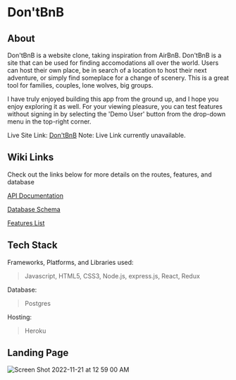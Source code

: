 # Don'tBnB

## About
Don'tBnB is a website clone, taking inspiration from AirBnB. Don'tBnB is a site that can be used for finding accomodations all over the world. Users can host their own place, be in search of a location to host their next adventure, or simply find someplace for a change of scenery. This is a great tool for families, couples, lone wolves, big groups.

I have truly enjoyed building this app from the ground up, and I hope you enjoy exploring it as well. For your viewing pleasure, you can test features without signing in by selecting the 'Demo User' button from the drop-down menu in the top-right corner.

Live Site Link: [Don'tBnB](https://dontbnb.herokuapp.com)
Note: Live Link currently unavailable.

## Wiki Links
Check out the links below for more details on the routes, features, and database

 [API Documentation](https://github.com/FarhadK2022/API-Project/wiki/API-Documentation)


 [Database Schema](https://github.com/FarhadK2022/API-Project/wiki/Database-Schema)


 [Features List](https://github.com/FarhadK2022/API-Project/wiki/Feature-List)

## Tech Stack
Frameworks, Platforms, and Libraries used:

>  Javascript, HTML5, CSS3, Node.js, express.js, React, Redux

Database:

>  Postgres

Hosting:

>  Heroku

## Landing Page
![Screen Shot 2022-11-21 at 12 59 00 AM](https://user-images.githubusercontent.com/100194132/203008247-017c91c4-5b55-4e48-a29b-c70737f025ae.png)
